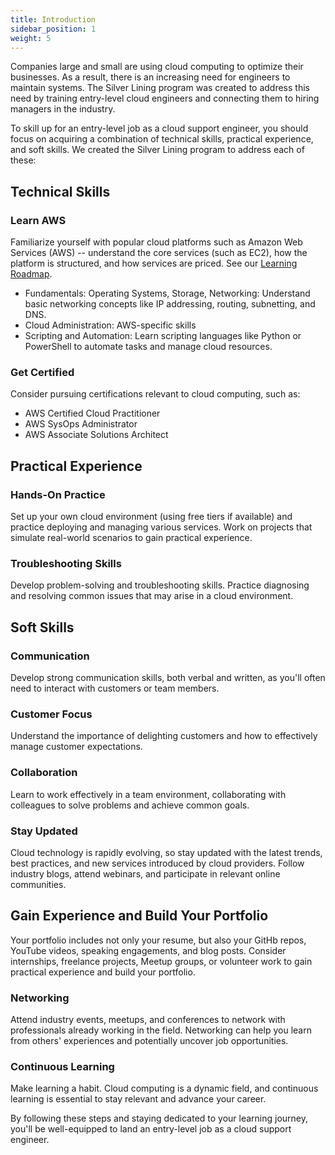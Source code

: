 ```yaml
---
title: Introduction
sidebar_position: 1
weight: 5
---
```


Companies large and small are using cloud computing to optimize their businesses. As a result, there is an 
increasing need for engineers to maintain systems. The Silver Lining program was created to address this need 
by training entry-level cloud engineers and connecting them to hiring managers in the industry.

To skill up for an entry-level job as a cloud support engineer, you should focus on acquiring a 
combination of technical skills, practical experience, and soft skills. We created the Silver Lining program to 
address each of these:

## Technical Skills
### Learn AWS
Familiarize yourself with popular cloud platforms such as Amazon Web Services (AWS) -- understand 
the core services (such as EC2), how the platform is structured, and how services are priced. See our [Learning Roadmap](https://www.aws-cloudops.com/docs/getting_started/learning_roadmap).
* Fundamentals: Operating Systems, Storage, Networking: Understand basic networking concepts like IP addressing, routing, subnetting, and DNS.
* Cloud Administration: AWS-specific skills
* Scripting and Automation: Learn scripting languages like Python or PowerShell to automate tasks and manage cloud resources.

### Get Certified
Consider pursuing certifications relevant to cloud computing, such as:
* AWS Certified Cloud Practitioner
* AWS SysOps Administrator
* AWS Associate Solutions Architect

## Practical Experience
### Hands-On Practice
Set up your own cloud environment (using free tiers if available) and practice deploying and managing 
various services. Work on projects that simulate real-world scenarios to gain practical experience.

### Troubleshooting Skills
Develop problem-solving and troubleshooting skills. Practice diagnosing and resolving 
common issues that may arise in a cloud environment.

## Soft Skills
### Communication
Develop strong communication skills, both verbal and written, as you'll often need to 
interact with customers or team members.

### Customer Focus
Understand the importance of delighting customers and how to effectively manage customer expectations.

### Collaboration
Learn to work effectively in a team environment, collaborating with colleagues to solve problems and achieve common goals.

### Stay Updated
Cloud technology is rapidly evolving, so stay updated with the latest trends, best practices, and 
new services introduced by cloud providers. Follow industry blogs, attend webinars, and participate 
in relevant online communities.

## Gain Experience and Build Your Portfolio
Your portfolio includes not only your resume, but also your GitHb repos, YouTube videos, speaking engagements, 
and blog posts. Consider internships, freelance projects, Meetup groups, or volunteer work to gain 
practical experience and build your portfolio.

### Networking
Attend industry events, meetups, and conferences to network with professionals already working in the field. Networking can help you learn from others' experiences and potentially uncover job opportunities.

### Continuous Learning
Make learning a habit. Cloud computing is a dynamic field, and continuous learning is essential to stay 
relevant and advance your career.

By following these steps and staying dedicated to your learning journey, you'll be well-equipped to land an entry-level job as a cloud support engineer.
